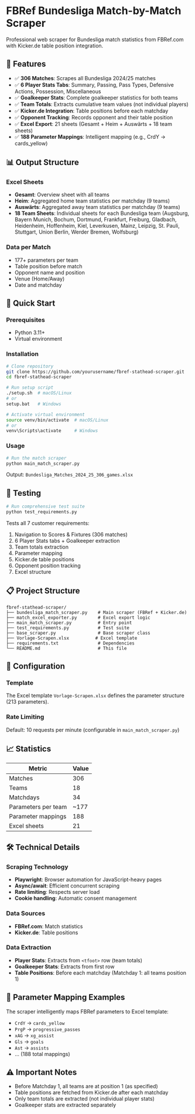# FBRef Bundesliga Match-by-Match Scraper

Professional web scraper for Bundesliga match statistics from FBRef.com with Kicker.de table position integration.

## 🎯 Features

- ✅ **306 Matches**: Scrapes all Bundesliga 2024/25 matches
- ✅ **6 Player Stats Tabs**: Summary, Passing, Pass Types, Defensive Actions, Possession, Miscellaneous
- ✅ **Goalkeeper Stats**: Complete goalkeeper statistics for both teams
- ✅ **Team Totals**: Extracts cumulative team values (not individual players)
- ✅ **Kicker.de Integration**: Table positions before each matchday
- ✅ **Opponent Tracking**: Records opponent and their table position
- ✅ **Excel Export**: 21 sheets (Gesamt + Heim + Auswärts + 18 team sheets)
- ✅ **188 Parameter Mappings**: Intelligent mapping (e.g., CrdY → cards_yellow)

## 📊 Output Structure

### Excel Sheets
- **Gesamt**: Overview sheet with all teams
- **Heim**: Aggregated home team statistics per matchday (9 teams)
- **Auswärts**: Aggregated away team statistics per matchday (9 teams)
- **18 Team Sheets**: Individual sheets for each Bundesliga team (Augsburg, Bayern Munich, Bochum, Dortmund, Frankfurt, Freiburg, Gladbach, Heidenheim, Hoffenheim, Kiel, Leverkusen, Mainz, Leipzig, St. Pauli, Stuttgart, Union Berlin, Werder Bremen, Wolfsburg)

### Data per Match
- 177+ parameters per team
- Table position before match
- Opponent name and position
- Venue (Home/Away)
- Date and matchday

## 🚀 Quick Start

### Prerequisites
- Python 3.11+
- Virtual environment

### Installation

```bash
# Clone repository
git clone https://github.com/yourusername/fbref-stathead-scraper.git
cd fbref-stathead-scraper

# Run setup script
./setup.sh  # macOS/Linux
# or
setup.bat   # Windows

# Activate virtual environment
source venv/bin/activate  # macOS/Linux
# or
venv\Scripts\activate     # Windows
```

### Usage

```bash
# Run the match scraper
python main_match_scraper.py
```

Output: `Bundesliga_Matches_2024_25_306_games.xlsx`

## 🧪 Testing

```bash
# Run comprehensive test suite
python test_requirements.py
```

Tests all 7 customer requirements:
1. Navigation to Scores & Fixtures (306 matches)
2. 6 Player Stats tabs + Goalkeeper extraction
3. Team totals extraction
4. Parameter mapping
5. Kicker.de table positions
6. Opponent position tracking
7. Excel structure

## 📋 Project Structure

```
fbref-stathead-scraper/
├── bundesliga_match_scraper.py    # Main scraper (FBRef + Kicker.de)
├── match_excel_exporter.py        # Excel export logic
├── main_match_scraper.py          # Entry point
├── test_requirements.py           # Test suite
├── base_scraper.py                # Base scraper class
├── Vorlage-Scrapen.xlsx          # Excel template
├── requirements.txt               # Dependencies
└── README.md                      # This file
```

## 🔧 Configuration

### Template
The Excel template `Vorlage-Scrapen.xlsx` defines the parameter structure (213 parameters).

### Rate Limiting
Default: 10 requests per minute (configurable in `main_match_scraper.py`)

## 📈 Statistics

| Metric | Value |
|--------|-------|
| Matches | 306 |
| Teams | 18 |
| Matchdays | 34 |
| Parameters per team | ~177 |
| Parameter mappings | 188 |
| Excel sheets | 21 |

## 🛠️ Technical Details

### Scraping Technology
- **Playwright**: Browser automation for JavaScript-heavy pages
- **Async/await**: Efficient concurrent scraping
- **Rate limiting**: Respects server load
- **Cookie handling**: Automatic consent management

### Data Sources
- **FBRef.com**: Match statistics
- **Kicker.de**: Table positions

### Data Extraction
- **Player Stats**: Extracts from `<tfoot>` row (team totals)
- **Goalkeeper Stats**: Extracts from first row
- **Table Positions**: Before each matchday (Matchday 1: all teams position 1)

## 📝 Parameter Mapping Examples

The scraper intelligently maps FBRef parameters to Excel template:

- `CrdY` → `cards_yellow`
- `PrgP` → `progressive_passes`
- `xAG` → `xg_assist`
- `Gls` → `goals`
- `Ast` → `assists`
- ... (188 total mappings)

## ⚠️ Important Notes

- Before Matchday 1, all teams are at position 1 (as specified)
- Table positions are fetched from Kicker.de after each matchday
- Only team totals are extracted (not individual player stats)
- Goalkeeper stats are extracted separately
